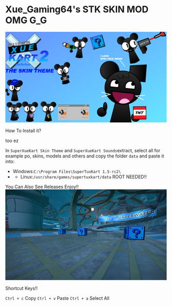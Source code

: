 # Xue_Gaming64's STK SKIN MOD OMG G_G


![SXK](/banner.png)


How To Install it?

too ez

In `SuperXueKart Skin Theme` and `SuperXueKart Sounds`extract, select all for example po, skins, models and others and copy the folder `data` and paste it into:

  - Windows:`C:\Program Files\SuperTuxKart 1.5-rc2\`
  - - Linux:`/usr/share/games/supertuxkart/data` ROOT NEEDED!!                                                                                              


You Can Also See Releases Enjoy!!
![Nice models what i made.](/banner2.png)


Shortcut Keys!!

`Ctrl + c` Copy
`Ctrl + v` Paste
`Ctrl + a` Select All
